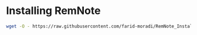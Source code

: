 # Installing RemNote



```bash
wget -O - https://raw.githubusercontent.com/farid-moradi/RemNote_Install/main/remnote_install.sh | bash
```


